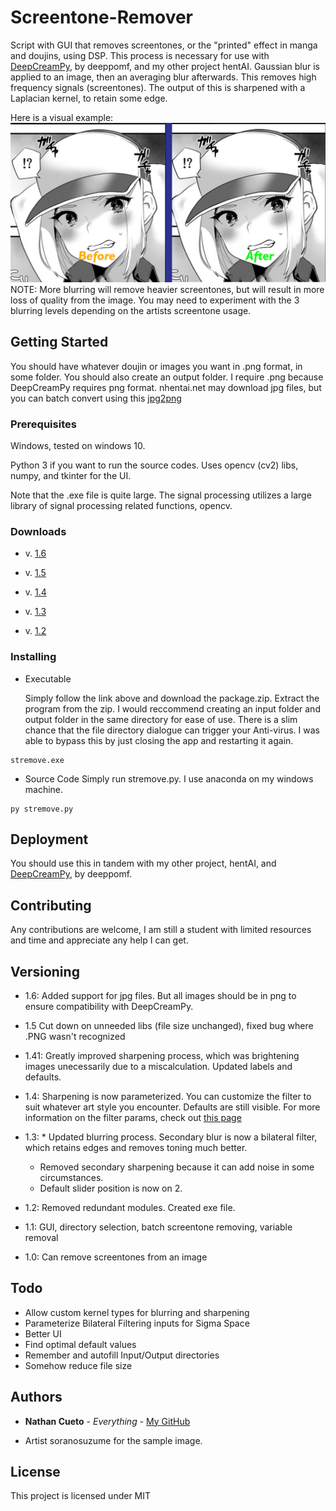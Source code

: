 # Screentone-Remover
Script with GUI that removes screentones, or the "printed" effect in manga and doujins, using DSP.
This process is necessary for use with [DeepCreamPy](https://github.com/deeppomf/DeepCreamPy), by deeppomf, and my other project hentAI. 
Gaussian blur is applied to an image, then an averaging blur afterwards. This removes high frequency signals (screentones).
The output of this is sharpened with a Laplacian kernel, to retain some edge.

Here is a visual example:
![srsfwexample](screentoneexsfw.jpg)
NOTE: More blurring will remove heavier screentones, but will result in more loss of quality from the image. You may need to experiment with the 3 blurring levels depending on the artists screentone usage.

## Getting Started
You should have whatever doujin or images you want in .png format, in some folder. You should also create an output folder.
I require .png because DeepCreamPy requires png format. nhentai.net may download jpg files, but you can batch convert using this [jpg2png](https://jpg2png.com/) 

### Prerequisites
Windows, tested on windows 10.

Python 3 if you want to run the source codes. Uses opencv (cv2) libs, numpy, and tkinter for the UI.

Note that the .exe file is quite large. The signal processing utilizes a large library of signal processing related functions, opencv.

### Downloads

* v. [1.6](https://github.com/natethegreate/Screentone-Remover/releases/tag/1.6)

* v. [1.5](https://github.com/natethegreate/Screentone-Remover/releases/tag/1.5)

* v. [1.4](https://github.com/natethegreate/Screentone-Remover/releases/tag/1.4)

* v. [1.3](https://github.com/natethegreate/Screentone-Remover/releases/tag/1.3)

* v. [1.2](https://github.com/natethegreate/Screentone-Remover/releases/tag/1.2)

### Installing

* Executable

  Simply follow the link above and download the package.zip. 
  Extract the program from the zip. I would reccommend creating an input folder and output folder in the same directory for ease of use.
  There is a slim chance that the file directory dialogue can trigger your Anti-virus. I was able to bypass this by just closing the app and restarting it again. 

```
stremove.exe
```

* Source Code
  Simply run stremove.py. I use anaconda on my windows machine.

```
py stremove.py
```

## Deployment

You should use this in tandem with my other project, hentAI, and [DeepCreamPy](https://github.com/deeppomf/DeepCreamPy), by deeppomf.

## Contributing

Any contributions are welcome, I am still a student with limited resources and time and appreciate any help I can get.

## Versioning

* 1.6: Added support for jpg files. But all images should be in png to ensure compatibility with DeepCreamPy.

* 1.5 Cut down on unneeded libs (file size unchanged), fixed bug where .PNG wasn't recognized

* 1.41: Greatly improved sharpening process, which was brightening images unecessarily due to a miscalculation. Updated labels and defaults.

* 1.4: Sharpening is now parameterized. You can customize the filter to suit whatever art style you encounter. Defaults are still visible. For more information on the filter params, check out [this page](https://homepages.inf.ed.ac.uk/rbf/HIPR2/log.htm)

* 1.3: * Updated blurring process. Secondary blur is now a bilateral filter, which retains edges and removes toning much better. 
     * Removed secondary sharpening because it can add noise in some circumstances.
     * Default slider position is now on 2.
     
* 1.2: Removed redundant modules. Created exe file.

* 1.1: GUI, directory selection, batch screentone removing, variable removal

* 1.0: Can remove screentones from an image

## Todo

* Allow custom kernel types for blurring and sharpening
* Parameterize Bilateral Filtering inputs for Sigma Space
* Better UI
* Find optimal default values
* Remember and autofill Input/Output directories
* Somehow reduce file size

## Authors

* **Nathan Cueto** - *Everything* - [My GitHub](https://github.com/natethegreate)

* Artist soranosuzume for the sample image.

## License

This project is licensed under MIT
